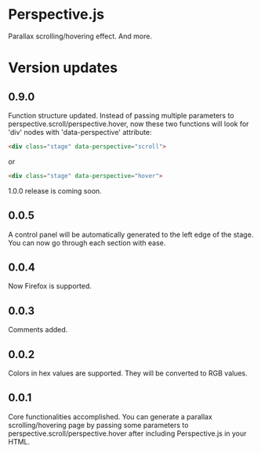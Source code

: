 # Perspective.js
Parallax scrolling/hovering effect. And more.

# Version updates
## 0.9.0
Function structure updated. Instead of passing multiple parameters to perspective.scroll/perspective.hover, now these two functions will look for 'div' nodes with 'data-perspective' attribute:
```html
<div class="stage" data-perspective="scroll">
```
or
```html
<div class="stage" data-perspective="hover">
```
1.0.0 release is coming soon.
## 0.0.5
A control panel will be automatically generated to the left edge of the stage. You can now go through each section with ease.
## 0.0.4
Now Firefox is supported. 
## 0.0.3
Comments added.
## 0.0.2
Colors in hex values are supported. They will be converted to RGB values.
## 0.0.1
Core functionalities accomplished. You can generate a parallax scrolling/hovering page by passing some parameters to perspective.scroll/perspective.hover after including Perspective.js in your HTML.